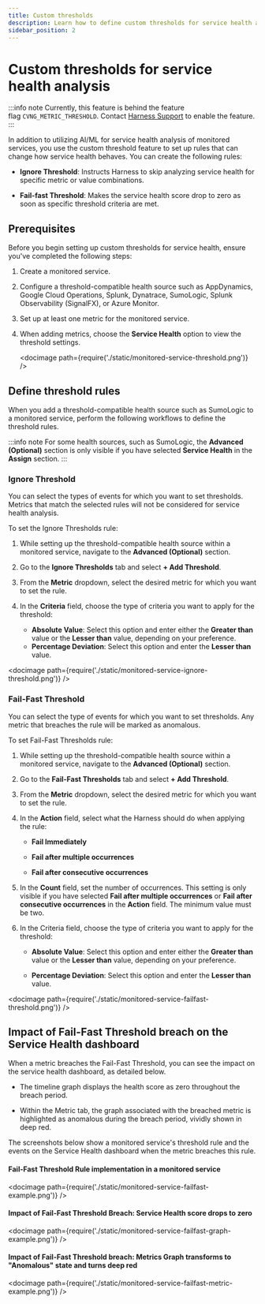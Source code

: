 ```yaml
---
title: Custom thresholds
description: Learn how to define custom thresholds for service health analysis.
sidebar_position: 2
---
```



# Custom thresholds for service health analysis

:::info note
Currently, this feature is behind the feature flag `CVNG_METRIC_THRESHOLD`. Contact [Harness Support](mailto:support@harness.io) to enable the feature.
:::

In addition to utilizing AI/ML for service health analysis of monitored services, you use the custom threshold feature to set up rules that can change how service health behaves. You can create the following rules:

- **Ignore Threshold**: Instructs Harness to skip analyzing service health for specific metric or value combinations.
  
- **Fail-fast Threshold**: Makes the service health score drop to zero as soon as specific threshold criteria are met.


## Prerequisites

Before you begin setting up custom thresholds for service health, ensure you've completed the following steps:

1. Create a monitored service.
   
2. Configure a threshold-compatible health source such as AppDynamics, Google Cloud Operations, Splunk, Dynatrace, SumoLogic, Splunk Observability (SignalFX), or Azure Monitor. 
   
3. Set up at least one metric for the monitored service.
   
4. When adding metrics, choose the **Service Health** option to view the threshold settings.

   <docimage path={require('./static/monitored-service-threshold.png')} />


## Define threshold rules

When you add a threshold-compatible health source such as SumoLogic to a monitored service, perform the following workflows to define the threshold rules.


:::info note
For some health sources, such as SumoLogic, the **Advanced (Optional)** section is only visible if you have selected **Service Health** in the **Assign** section.
:::


### Ignore Threshold

You can select the types of events for which you want to set thresholds. Metrics that match the selected rules will not be considered for service health analysis.

To set the Ignore Thresholds rule:

1. While setting up the threshold-compatible health source within a monitored service, navigate to the **Advanced (Optional)** section.
   
2. Go to the **Ignore Thresholds** tab and select **+ Add Threshold**.

3. From the **Metric** dropdown, select the desired metric for which you want to set the rule.
   
4. In the **Criteria** field, choose the type of criteria you want to apply for the threshold:
   
   - **Absolute Value**: Select this option and enter either the **Greater than** value or the **Lesser than** value, depending on your preference.
   - **Percentage Deviation**: Select this option and enter the **Lesser than** value.

<docimage path={require('./static/monitored-service-ignore-threshold.png')} />


### Fail-Fast Threshold

You can select the type of events for which you want to set thresholds. Any metric that breaches the rule will be marked as anomalous.

To set Fail-Fast Thresholds rule:

1. While setting up the threshold-compatible health source within a monitored service, navigate to the **Advanced (Optional)** section.
   
2. Go to the **Fail-Fast Thresholds** tab and select **+ Add Threshold**.
   
3. From the **Metric** dropdown, select the desired metric for which you want to set the rule.
   
4. In the **Action** field, select what the Harness should do when applying the rule:
   
   - **Fail Immediately**
   
   - **Fail after multiple occurrences**
  
   - **Fail after consecutive occurrences**
  
5. In the **Count** field, set the number of occurrences. This setting is only visible if you have selected **Fail after multiple occurrences** or **Fail after consecutive occurrences** in the **Action** field. The minimum value must be two.
   
6. In the Criteria field, choose the type of criteria you want to apply for the threshold:
   
   -  **Absolute Value**: Select this option and enter either the **Greater than** value or the **Lesser than** value, depending on your preference.
   
   -  **Percentage Deviation**: Select this option and enter the **Lesser than** value.
  

<docimage path={require('./static/monitored-service-failfast-threshold.png')} />


## Impact of Fail-Fast Threshold breach on the Service Health dashboard

When a metric breaches the Fail-Fast Threshold, you can see the impact on the service health dashboard, as detailed below.

- The timeline graph displays the health score as zero throughout the breach period.

- Within the Metric tab, the graph associated with the breached metric is highlighted as anomalous during the breach period, vividly shown in deep red.

The screenshots below show a monitored service's threshold rule and the events on the Service Health dashboard when the metric breaches this rule.

#### Fail-Fast Threshold Rule implementation in a monitored service

<docimage path={require('./static/monitored-service-failfast-example.png')} />


#### Impact of Fail-Fast Threshold Breach: Service Health score drops to zero

<docimage path={require('./static/monitored-service-failfast-graph-example.png')} />


#### Impact of Fail-Fast Threshold breach: Metrics Graph transforms to "Anomalous" state and turns deep red

<docimage path={require('./static/monitored-service-failfast-metric-example.png')} />
